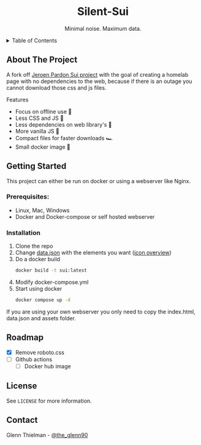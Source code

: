 <a id="readme-top"></a>

<!-- PROJECT LOGO -->
<br />
<div align="center">
<h1 align="center">Silent-Sui</h1>
  <p align="center">
    Minimal noise. Maximum data.
  </p>
</div>

<!-- TABLE OF CONTENTS -->
<details>
  <summary>Table of Contents</summary>
  <ol>
    <li>
      <a href="#about-the-project">About The Project</a>
    </li>
    <li>
      <a href="#getting-started">Getting Started</a>
      <ul>
        <li><a href="#installation">Installation</a></li>
      </ul>
    </li>
    <li><a href="#roadmap">Roadmap</a></li>
    <li><a href="#license">License</a></li>
    <li><a href="#contact">Contact</a></li>
  </ol>
</details>

<!-- ABOUT THE PROJECT -->
## About The Project

A fork off <a href="https://github.com/jeroenpardon/sui">Jeroen Pardon Sui project</a> with the goal of creating a homelab page with no dependencies to the web, because if there is an outage you cannot download those css and js files.

Features
* Focus on offline use 🙅
* Less CSS and JS 🎉
* Less dependencies on web library's 🤩
* More vanilla JS 🍦
* Compact files for faster downloads 🏎️
* Small docker image 🐳

<!-- GETTING STARTED -->
## Getting Started

This project can either be run on docker or using a webserver like Nginx.

### Prerequisites:

* Linux, Mac, Windows
* Docker and Docker-compose or self hosted webserver

### Installation

1. Clone the repo
2. Change [data.json](https://github.com/glennthielman/silent-sui/blob/master/data.json) with the elements you want ([icon overview](https://pictogrammers.com/library/mdi/))
3. Do a docker build
   ```sh
   docker build -t sui:latest
   ```
4. Modify docker-compose.yml
5. Start using docker
   ```sh
   docker compose up -d
   ```

If you are using your own webserver you only need to copy the index.html, data.json and assets folder.

<!-- ROADMAP -->
## Roadmap

- [x] Remove roboto.css
- [ ] Github actions
  - [ ] Docker hub image

<!-- LICENSE -->
## License

See `LICENSE` for more information.

<!-- CONTACT -->
## Contact

Glenn Thielman - [@the_glenn90](https://x.com/the_glenn90)